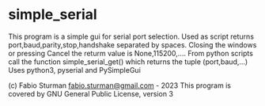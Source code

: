 # simple_serial
This program is a simple gui for serial port selection.
Used as script returns port,baud,parity,stop,handshake
separated by spaces. Closing the windows or pressing
Cancel the returm value is None,115200,....
From python scripts call the function simple_serial_get()
which returns the tuple (port,baud,...)
Uses python3, pyserial and PySimpleGui

(c) Fabio Sturman fabio.sturman@gmail.com - 2023
This program is covered by
GNU General Public License, version 3
